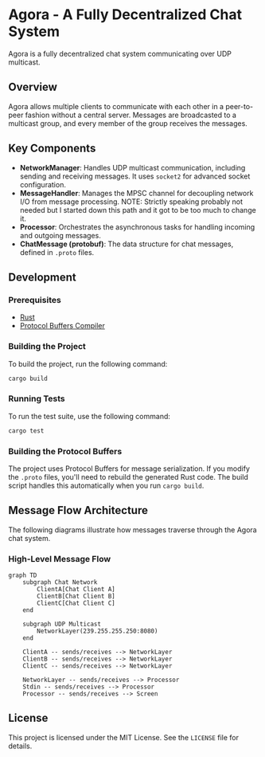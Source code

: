 # Agora - A Fully Decentralized Chat System

Agora is a fully decentralized chat system communicating over UDP multicast.

## Overview

Agora allows multiple clients to communicate with each other in a peer-to-peer fashion without a central server. Messages are broadcasted to a multicast group, and every member of the group receives the messages.

## Key Components

*   **NetworkManager**: Handles UDP multicast communication, including sending and receiving messages. It uses `socket2` for advanced socket configuration.
*   **MessageHandler**: Manages the MPSC channel for decoupling network I/O from message processing. NOTE: Strictly speaking probably not needed but I started down this path and it got to be too much to change it. 
*   **Processor**: Orchestrates the asynchronous tasks for handling incoming and outgoing messages.
*   **ChatMessage (protobuf)**: The data structure for chat messages, defined in `.proto` files.

## Development

### Prerequisites

*   [Rust](https://www.rust-lang.org/tools/install)
*   [Protocol Buffers Compiler](https://grpc.io/docs/protoc-installation/)

### Building the Project

To build the project, run the following command:

```sh
cargo build
```

### Running Tests

To run the test suite, use the following command:

```sh
cargo test
```

### Building the Protocol Buffers

The project uses Protocol Buffers for message serialization. If you modify the `.proto` files, you'll need to rebuild the generated Rust code. The build script handles this automatically when you run `cargo build`.

## Message Flow Architecture

The following diagrams illustrate how messages traverse through the Agora chat system.

### High-Level Message Flow

```mermaid
graph TD
    subgraph Chat Network
        ClientA[Chat Client A]
        ClientB[Chat Client B]
        ClientC[Chat Client C]
    end

    subgraph UDP Multicast
        NetworkLayer(239.255.255.250:8080)
    end

    ClientA -- sends/receives --> NetworkLayer
    ClientB -- sends/receives --> NetworkLayer
    ClientC -- sends/receives --> NetworkLayer

    NetworkLayer -- sends/receives --> Processor
    Stdin -- sends/receives --> Processor
    Processor -- sends/receives --> Screen
```

## License

This project is licensed under the MIT License. See the `LICENSE` file for details.